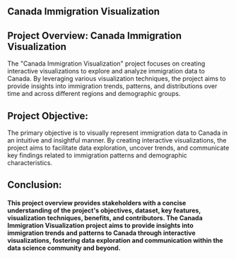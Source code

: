 ## Canada Immigration Visualization ##

## Project Overview: Canada Immigration Visualization

The "Canada Immigration Visualization" project focuses on creating interactive visualizations to explore and analyze immigration data to Canada. By leveraging various visualization techniques, the project aims to provide insights into immigration trends, patterns, and distributions over time and across different regions and demographic groups.

## Project Objective:
The primary objective is to visually represent immigration data to Canada in an intuitive and insightful manner. By creating interactive visualizations, the project aims to facilitate data exploration, uncover trends, and communicate key findings related to immigration patterns and demographic characteristics.


## Conclusion:
#### **This project overview provides stakeholders with a concise understanding of the project's objectives, dataset, key features, visualization techniques, benefits, and contributors. The Canada Immigration Visualization project aims to provide insights into immigration trends and patterns to Canada through interactive visualizations, fostering data exploration and communication within the data science community and beyond.**